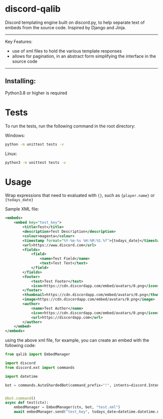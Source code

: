 # discord-qalib

Discord templating engine built on discord.py, to help separate text of embeds from the source code. Inspired by Django
and Jinja.

-----
Key Features:

- use of xml files to hold the various template responses
- allows for pagination, in an abstract form simplifying the interface in the source code

-----

## Installing:

Python3.8 or higher is required

# Tests

To run the tests, run the following command in the root directory:

Windows:

```bash
python -m unittest tests -v 
```

Linux:

```bash
python3 -m unittest tests -v
```

# Usage

Wrap expressions that need to evaluated with ``{}``, such as ``{player.name}`` or ``{todays_date}``

Sample XML file:

```xml
<embeds>
    <embed key="test_key">
        <title>Test</title>
        <description>Test Description</description>
        <colour>magenta</colour>
        <timestamp format="%Y-%m-%s %H:%M:%S.%f">{todays_date}</timestamp>
        <url>https://www.discord.com</url>
        <fields>
            <field>
                <name>Test Field</name>
                <text>Test Text</text>
            </field>
        </fields>
        <footer>
            <text>Test Footer</text>
            <icon>https://cdn.discordapp.com/embed/avatars/0.png</icon>
        </footer>
        <thumbnail>https://cdn.discordapp.com/embed/avatars/0.png</thumbnail>
        <image>https://cdn.discordapp.com/embed/avatars/0.png</image>
        <author>
            <name>Test Author</name>
            <icon>https://cdn.discordapp.com/embed/avatars/0.png</icon>
            <url>https://discordapp.com</url>
        </author>
    </embed>
</embeds>
```

using the above xml file, for example, you can create an embed with the following code:

```python
from qalib import EmbedManager

import discord
from discord.ext import commands

import datetime

bot = commands.AutoShardedBot(command_prefix="!", intents=discord.Intents.all())


@bot.command()
async def test(ctx):
    embedManager = EmbedManager(ctx, bot, "test.xml")
    await embedManager.send("test_key", todays_date=datetime.datetime.now())
```
